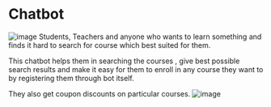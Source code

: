 # Chatbot
 
![image](https://user-images.githubusercontent.com/65126639/126124380-013ac941-80ba-4dd3-b78b-b5761dd08fe5.png)
Students, Teachers and anyone who wants to learn something and finds it hard to search for course which best suited for them.

This chatbot helps them in searching the courses , give best possible search results and make it easy for them to enroll in any course they want to by registering them through bot itself. 

They also get coupon discounts on particular courses.
![image](https://user-images.githubusercontent.com/65126639/126179978-7e5b3370-6e0c-48c6-8384-bda62a116611.png)
